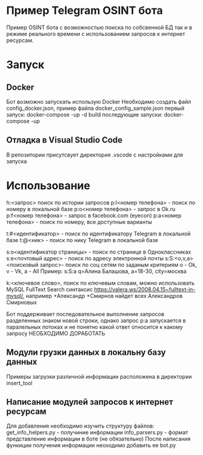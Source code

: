# Пример Telegram OSINT бота
Пример OSINT бота с возможностью поиска по собсвенной БД так и в режиме реального времени с использованием запросов к интернет ресурсам. 

# Запуск
## Docker
Бот возможно запускать использую Docker
Необходимо создать файл config_docker.json, пример файла docker_config_sample.json
первый запуск: docker-compose -up -d build
последующие запуски: docker-compose -up

## Отладка в Visual Studio Code
В репозитории присутсвует директория .vscode с настройками для запуска

# Использование
h:<запрос> поиск по истории запросов
p:l<номер телефона> - поиск по номеру в локальной базе
p:o<номер телефона> - запрос в Ok.ru
p:f<номер телефона> - запрос в facebook.com (eyecon)
p:a<номер телефона> - поиск по номеру, все доступные варианты

t:#<идентификатор> - поиск по идентификатору Telegram в локальной базе
t:@<ник> - поиск по нику Telegram в локальной базе

s:o<идентификатор страницы> - поиск по странице в Одноклассниках
s:e<почтовый адрес> - поиск по адресу электронной почты
s:S:<o,v,a> <поисковый запрос>- поиск по соц сетям по заданым критериям
o - Ok, v - Vk, a - All
Пример: s:S:a q=Алина Балашова, a=18-30, city=москва

k:<ключевое слово>, поиск по ключевым словам, 
можно использовать MySQL FullText Search синтаксис 
https://valera.ws/2008.04.15~fulltext-in-mysql/, 
например +Александр +Смирнов найдет всех Александров Смирновых

Бот поддерживает последовательное выполнение запросов разделенных
знаком новой строки, однако запрос p:a запускается в паралельных
потоках и не понятно какой ответ относится к какому запросу
НЕОБХОДИМО ДОРАБОТАТЬ

## Модули грузки данных в локальну базу данных
Примеры загрузки различной информации расположена в директории insert_tool

## Написание модулей запросов к интернет ресурсам
Для добавления необходимо изучить структуру файлов:
    get_info_helpers.py - получиние информации
    info_parsers.py - формат представление информации в боте (не обязательно)
После написания функиции получения информации неоходимо добавить ее bot.py